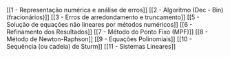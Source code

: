 [[1 - Representação numérica e análise de erros]]
[[2 - Algoritmo (Dec - Bin) (fracionários)]]
[[3 - Erros de arredondamento e truncamento]]
[[5 - Solução de equações não lineares por métodos numéricos]]
[[6 - Refinamento dos Resultados]]
[[7 - Método do Ponto Fixo (MPF)]]
[[8 - Método de Newton-Raphson]]
[[9 - Equações Polinomiais]]
[[10 - Sequência (ou cadeia) de Sturm]]
[[11 - Sistemas Lineares]]
